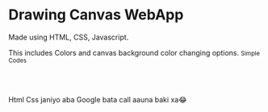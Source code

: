 <h1>Drawing Canvas WebApp</h1>
<p>Made using HTML, CSS, Javascript.</p>
<p>This includes Colors and canvas background color changing options. <small>Simple Codes</small></p>
<br>

<br>
<p>Html Css janiyo aba Google bata call aauna baki xa😂</p>
